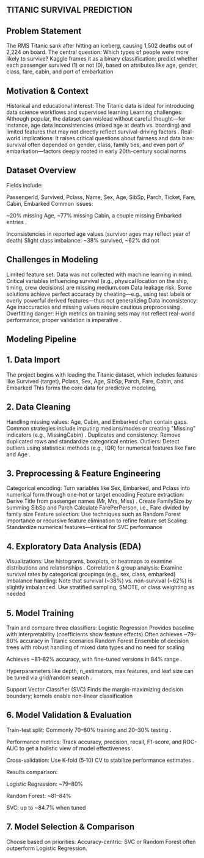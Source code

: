 ## TITANIC SURVIVAL PREDICTION
## Problem Statement 
The RMS Titanic sank after hitting an iceberg, causing 1,502 deaths out of 2,224 on board. The central question: Which types of people were more likely to survive?
Kaggle frames it as a binary classification: predict whether each passenger survived (1) or not (0), based on attributes like age, gender, class, fare, cabin, and port of embarkation
##  Motivation & Context
Historical and educational interest: The Titanic data is ideal for introducing data science workflows and supervised learning
Learning challenges: Although popular, the dataset can mislead without careful thought—for instance, age data inconsistencies (mixed age at death vs. boarding) and limited features that may not directly reflect survival-driving factors .
Real-world implications: It raises critical questions about fairness and data bias: survival often depended on gender, class, family ties, and even port of embarkation—factors deeply rooted in early 20th-century social norms 
##  Dataset Overview
Fields include:

PassengerId, Survived, Pclass, Name, Sex, Age, SibSp, Parch, Ticket, Fare, Cabin, Embarked 
Common issues:

~20% missing Age, ~77% missing Cabin, a couple missing Embarked entries .

Inconsistencies in reported age values (survivor ages may reflect year of death) 
Slight class imbalance: ~38% survived, ~62% did not 

##  Challenges in Modeling
Limited feature set: Data was not collected with machine learning in mind. Critical variables influencing survival (e.g., physical location on the ship, timing, crew decisions) are missing 
medium.com
Data leakage risk: Some solutions achieve perfect accuracy by cheating—e.g., using test labels or overly powerful derived features—thus not generalizing 
Data inconsistency: Age inaccuracies and missing values require cautious preprocessing .
Overfitting danger: High metrics on training sets may not reflect real-world performance; proper validation is imperative .

## Modeling Pipeline

## 1. Data Import
The project begins with loading the Titanic dataset, which includes features like Survived (target), Pclass, Sex, Age, SibSp, Parch, Fare, Cabin, and Embarked 
 This forms the core data for predictive modeling.

## 2. Data Cleaning
Handling missing values: Age, Cabin, and Embarked often contain gaps. Common strategies include imputing medians/modes or creating "Missing" indicators (e.g., MissingCabin) .
Duplicates and consistency: Remove duplicated rows and standardize categorical entries.
Outliers: Detect outliers using statistical methods (e.g., IQR) for numerical features like Fare and Age .
## 3. Preprocessing & Feature Engineering
Categorical encoding: Turn variables like Sex, Embarked, and Pclass into numerical form through one-hot or target encoding 
Feature extraction:
Derive Title from passenger names (Mr, Mrs, Miss) .
Create FamilySize by summing SibSp and Parch 
Calculate FarePerPerson, i.e., Fare divided by family size 
Feature selection: Use techniques such as Random Forest importance or recursive feature elimination to refine feature set 
Scaling: Standardize numerical features—critical for SVC performance
## 4. Exploratory Data Analysis (EDA)
Visualizations: Use histograms, boxplots, or heatmaps to examine distributions and relationships .
Correlation & group analysis: Examine survival rates by categorical groupings (e.g., sex, class, embarked) 
Imbalance handling: Note that survival (~38%) vs. non-survival (~62%) is slightly imbalanced. Use stratified sampling, SMOTE, or class weighting as needed 
## 5. Model Training
Train and compare three classifiers:
Logistic Regression
Provides baseline with interpretability (coefficients show feature effects) 
Often achieves ~79–80% accuracy in Titanic scenarios
Random Forest
Ensemble of decision trees with robust handling of mixed data types and no need for scaling 

Achieves ~81–82% accuracy, with fine-tuned versions in 84% range .

Hyperparameters like depth, n_estimators, max features, and leaf size can be tuned via grid/random search .

Support Vector Classifier (SVC)
Finds the margin-maximizing decision boundary; kernels enable non-linear classification 

## 6. Model Validation & Evaluation
Train-test split: Commonly 70–80% training and 20–30% testing .

Performance metrics: Track accuracy, precision, recall, F1-score, and ROC-AUC to get a holistic view of model effectiveness
.

Cross-validation: Use K-fold (5‑10) CV to stabilize performance estimates .

Results comparison:

Logistic Regression: ~79–80%

Random Forest: ~81–84%

SVC: up to ~84.7% when tuned 
## 7. Model Selection & Comparison
Choose based on priorities:
Accuracy-centric: SVC or Random Forest often outperform Logistic Regression.
